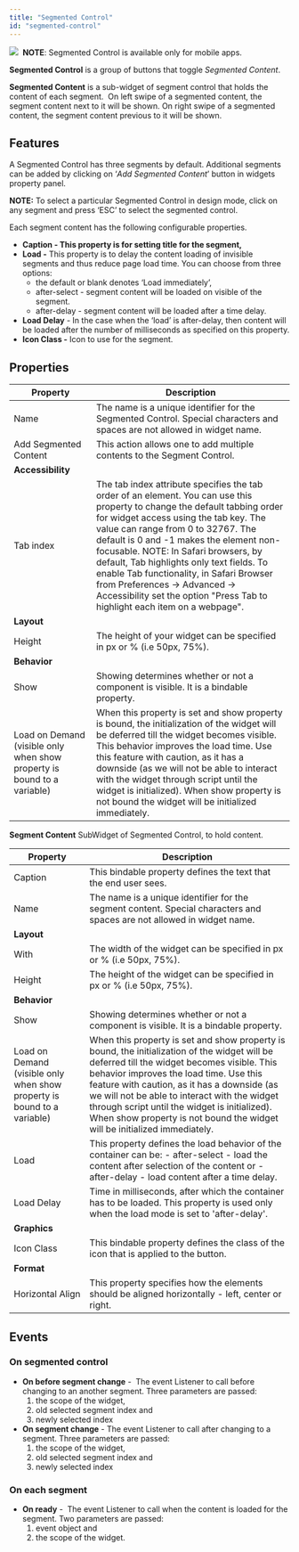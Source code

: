 ```yaml
---
title: "Segmented Control"
id: "segmented-control"
---
```


![](/learn/assets/phone.png)  **NOTE**: Segmented Control is available only for mobile apps.

**Segmented Control** is a group of buttons that toggle _Segmented Content_.

**Segmented Content** is a sub-widget of segment control that holds the content of each segment.  On left swipe of a segmented content, the segment content next to it will be shown. On right swipe of a segmented content, the segment content previous to it will be shown.

## Features

A Segmented Control has three segments by default. Additional segments can be added by clicking on ‘_Add Segmented Content_’ button in widgets property panel.

**NOTE:** To select a particular Segmented Control in design mode, click on any segment and press ‘ESC’ to select the segmented control.

Each segment content has the following configurable properties.

- ****Caption** - This property is for setting title for the segment,**
- **Load -** This property is to delay the content loading of invisible segments and thus reduce page load time. You can choose from three options:
    - the default or blank denotes ‘Load immediately’,  
    - after-select - segment content will be loaded on visible of the segment. 
    - after-delay - segment content will be loaded after a time delay.
- **Load Delay** - In the case when the ‘load’ is after-delay, then content will be loaded after the number of milliseconds as specified on this property.
- **Icon Class -** Icon to use for the segment.

## Properties

| **Property** | **Description** |
| --- | --- |
| Name | The name is a unique identifier for the Segmented Control. Special characters and spaces are not allowed in widget name. |
| Add Segmented Content | This action allows one to add multiple contents to the Segment Control. |
| **Accessibility** |
| Tab index | The tab index attribute specifies the tab order of an element. You can use this property to change the default tabbing order for widget access using the tab key. The value can range from 0 to 32767. The default is 0 and -1 makes the element non-focusable.     NOTE: In Safari browsers, by default, Tab highlights only text fields. To enable Tab functionality, in Safari Browser from Preferences -> Advanced -> Accessibility set the option "Press Tab to highlight each item on a webpage". |
| **Layout** |
| Height | The height of your widget can be specified in px or % (i.e 50px, 75%). |
| **Behavior** |
| Show | Showing determines whether or not a component is visible. It is a bindable property. |
| Load on Demand (visible only when show property is bound to a variable) | When this property is set and show property is bound, the initialization of the widget will be deferred till the widget becomes visible. This behavior improves the load time. Use this feature with caution, as it has a downside (as we will not be able to interact with the widget through script until the widget is initialized). When show property is not bound the widget will be initialized immediately. |

**Segment Content** SubWidget of Segmented Control, to hold content.

| **Property** | **Description** |
| --- | --- |
| Caption | This bindable property defines the text that the end user sees. |
| Name | The name is a unique identifier for the segment content. Special characters and spaces are not allowed in widget name. |
| **Layout** |
| With | The width of the widget can be specified in px or % (i.e 50px, 75%). |
| Height | The height of the widget can be specified in px or % (i.e 50px, 75%). |
| **Behavior** |
| Show | Showing determines whether or not a component is visible. It is a bindable property. |
| Load on Demand (visible only when show property is bound to a variable) | When this property is set and show property is bound, the initialization of the widget will be deferred till the widget becomes visible. This behavior improves the load time. Use this feature with caution, as it has a downside (as we will not be able to interact with the widget through script until the widget is initialized). When show property is not bound the widget will be initialized immediately. |
| Load | This property defines the load behavior of the container can be:   - after-select - load the content after selection of the content or   - after-delay - load content after a time delay.  |
| Load Delay | Time in milliseconds, after which the container has to be loaded. This property is used only when the load mode is set to 'after-delay'. |
| **Graphics** |
| Icon Class | This bindable property defines the class of the icon that is applied to the button. |
| **Format** |
| Horizontal Align | This property specifies how the elements should be aligned horizontally - left, center or right. |

## Events

### On segmented control

- **On before segment change** -  The event Listener to call before changing to an another segment. Three parameters are passed:
    1. the scope of the widget,
    2. old selected segment index and
    3. newly selected index
- **On segment change** - The event Listener to call after changing to a segment. Three parameters are passed:
    1. the scope of the widget,
    2. old selected segment index and
    3. newly selected index

### On each segment

- **On ready** -  The event Listener to call when the content is loaded for the segment. Two parameters are passed:
    1. event object and
    2. the scope of the widget.

